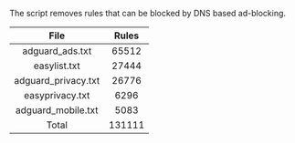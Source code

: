 The script removes rules that can be blocked by DNS based ad-blocking.


| File | Rules |
|:----:|:-----:|
| adguard_ads.txt | 65512 |
| easylist.txt | 27444 |
| adguard_privacy.txt | 26776 |
| easyprivacy.txt | 6296 |
| adguard_mobile.txt | 5083 |
| Total | 131111 |